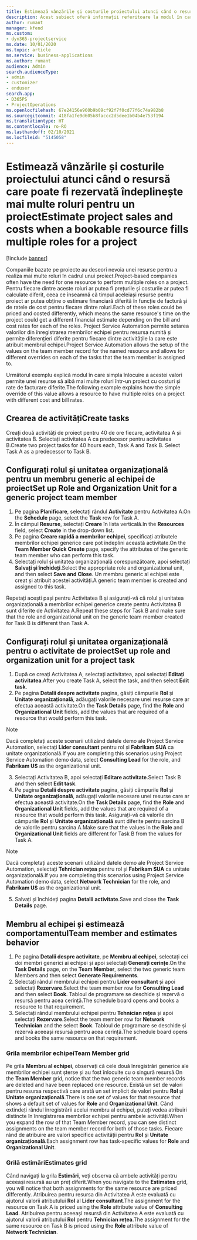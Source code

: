 ```yaml
---
title: Estimează vânzările și costurile proiectului atunci când o resursă care poate fi rezervată îndeplinește mai multe roluri pentru un proiect
description: Acest subiect oferă informații referitoare la modul în care pot fi utilizate dimensiunile de stabilire a prețurilor pentru a sprijini estimarea prețurilor și a costurilor pentru o resursă care îndeplinește mai multe roluri în cadrul unui proiect.
author: rumant
manager: kfend
ms.custom:
- dyn365-projectservice
ms.date: 10/01/2020
ms.topic: article
ms.service: business-applications
ms.author: rumant
audience: Admin
search.audienceType:
- admin
- customizer
- enduser
search.app:
- D365PS
- ProjectOperations
ms.openlocfilehash: 67e24156e960b9b09cf92f7f0cd77f6c74a982b8
ms.sourcegitcommit: 418fa1fe9d605b8faccc2d5dee1b04b4e753f194
ms.translationtype: HT
ms.contentlocale: ro-RO
ms.lasthandoff: 02/10/2021
ms.locfileid: "5145058"
---
```

# <a name="estimate-project-sales-and-costs-when-a-bookable-resource-fills-multiple-roles-for-a-project"></a><span data-ttu-id="53ae2-103">Estimează vânzările și costurile proiectului atunci când o resursă care poate fi rezervată îndeplinește mai multe roluri pentru un proiect</span><span class="sxs-lookup"><span data-stu-id="53ae2-103">Estimate project sales and costs when a bookable resource fills multiple roles for a project</span></span> 

[!include [banner](../includes/psa-now-project-operations.md)]

<span data-ttu-id="53ae2-104">Companiile bazate pe proiecte au deseori nevoia unei resurse pentru a realiza mai multe roluri în cadrul unui proiect.</span><span class="sxs-lookup"><span data-stu-id="53ae2-104">Project-based companies often have the need for one resource to perform multiple roles on a project.</span></span> <span data-ttu-id="53ae2-105">Pentru fiecare dintre aceste roluri ar putea fi prețurile și costurile ar putea fi calculate diferit, ceea ce înseamnă că timpul aceleiași resurse pentru proiect ar putea obține o estimare financiară diferită în funcție de factură și de ratele de cost pentru fiecare dintre roluri.</span><span class="sxs-lookup"><span data-stu-id="53ae2-105">Each of these roles could be priced and costed differently, which means the same resource's time on the project could get a different financial estimate depending on the bill and cost rates for each of the roles.</span></span> <span data-ttu-id="53ae2-106">Project Service Automation permite setarea valorilor din înregistrarea membrilor echipei pentru resursa numită și permite diferențieri diferite pentru fiecare dintre activitățile la care este atribuit membrul echipei.</span><span class="sxs-lookup"><span data-stu-id="53ae2-106">Project Service Automation allows the setup of the values on the team member record for the named resource and allows for different overrides on each of the tasks that the team member is assigned to.</span></span>

<span data-ttu-id="53ae2-107">Următorul exemplu explică modul în care simpla înlocuire a acestei valori permite unei resurse să aibă mai multe roluri într-un proiect cu costuri și rate de facturare diferite.</span><span class="sxs-lookup"><span data-stu-id="53ae2-107">The following example  explains how the simple override of this value allows a resource to have multiple roles on a project with different cost and bill rates.</span></span>

## <a name="create-tasks"></a><span data-ttu-id="53ae2-108">Crearea de activități</span><span class="sxs-lookup"><span data-stu-id="53ae2-108">Create tasks</span></span>
<span data-ttu-id="53ae2-109">Creați două activități de proiect pentru 40 de ore fiecare, activitatea A și activitatea B. Selectați activitatea A ca predecesor pentru activitatea B.</span><span class="sxs-lookup"><span data-stu-id="53ae2-109">Create two project tasks for 40 hours each, Task A and Task B. Select Task A as a predecessor to Task B.</span></span>

## <a name="set-up-role-and-organization-unit-for-a-generic-project-team-member"></a><span data-ttu-id="53ae2-110">Configurați rolul și unitatea organizațională pentru un membru generic al echipei de proiect</span><span class="sxs-lookup"><span data-stu-id="53ae2-110">Set up Role and Organization Unit for a generic project team member</span></span>

1. <span data-ttu-id="53ae2-111">Pe pagina **Planificare**, selectați rândul **Activitate** pentru Activitatea A.</span><span class="sxs-lookup"><span data-stu-id="53ae2-111">On the **Schedule** page, select the **Task** row for Task A.</span></span> 
2. <span data-ttu-id="53ae2-112">În câmpul **Resurse**, selectați **Creare** în lista verticală.</span><span class="sxs-lookup"><span data-stu-id="53ae2-112">In the **Resources** field, select **Create** in the drop-down list.</span></span>
3. <span data-ttu-id="53ae2-113">Pe pagina **Creare rapidă a membrilor echipei**, specificați atributele membrilor echipei generice care pot îndeplini această activitate.</span><span class="sxs-lookup"><span data-stu-id="53ae2-113">On the **Team Member Quick Create** page, specify the attributes of the generic team member who can perform this task.</span></span>
4. <span data-ttu-id="53ae2-114">Selectați rolul și unitatea organizațională corespunzătoare, apoi selectați **Salvați și închideți**.</span><span class="sxs-lookup"><span data-stu-id="53ae2-114">Select the appropriate role and organizational unit, and then select **Save and Close**.</span></span> <span data-ttu-id="53ae2-115">Un membru generic al echipei este creat și atribuit acestei activități.</span><span class="sxs-lookup"><span data-stu-id="53ae2-115">A generic team member is created and assigned to this task.</span></span> 

<span data-ttu-id="53ae2-116">Repetați acești pași pentru Activitatea B și asigurați-vă că rolul și unitatea organizațională a membrilor echipei generice create pentru Activitatea B sunt diferite de Activitatea A.</span><span class="sxs-lookup"><span data-stu-id="53ae2-116">Repeat these steps for Task B and make sure that the role and organizational unit on the generic team member created for Task B is different than Task A.</span></span> 

## <a name="set-up-role-and-organization-unit-for-a-project-task"></a><span data-ttu-id="53ae2-117">Configurați rolul și unitatea organizațională pentru o activitate de proiect</span><span class="sxs-lookup"><span data-stu-id="53ae2-117">Set up role and organization unit for a project task</span></span>

1. <span data-ttu-id="53ae2-118">După ce creați Activitatea A, selectați activitatea, apoi selectați **Editați activitatea**.</span><span class="sxs-lookup"><span data-stu-id="53ae2-118">After you create Task A, select the task, and then select **Edit task**.</span></span>
2. <span data-ttu-id="53ae2-119">Pe pagina **Detalii despre activitate** pagina, găsiți câmpurile **Rol** și **Unitate organizațională**, adăugați valorile necesare unei resurse care ar efectua această activitate.</span><span class="sxs-lookup"><span data-stu-id="53ae2-119">On the **Task Details** page, find the **Role** and **Organizational Unit** fields, add the values that are required of a resource that would perform this task.</span></span> 

  > [!NOTE]
  > <span data-ttu-id="53ae2-120">Dacă completați aceste scenarii utilizând datele demo ale Project Service Automation, selectați **Lider consultant** pentru rol și **Fabrikam SUA** ca unitate organizațională.</span><span class="sxs-lookup"><span data-stu-id="53ae2-120">If you are completing this scenarios using Project Service Automation demo data, select **Consulting Lead** for the role, and **Fabrikam US** as the organizational unit.</span></span>

3. <span data-ttu-id="53ae2-121">Selectați Activitatea B, apoi selectați **Editare activitate**.</span><span class="sxs-lookup"><span data-stu-id="53ae2-121">Select Task B and then select **Edit task**.</span></span>
4. <span data-ttu-id="53ae2-122">Pe pagina **Detalii despre activitate** pagina, găsiți câmpurile **Rol** și **Unitate organizațională**, adăugați valorile necesare unei resurse care ar efectua această activitate.</span><span class="sxs-lookup"><span data-stu-id="53ae2-122">On the **Task Details** page, find the **Role** and **Organizational Unit** fields, add the values that are required of a resource that would perform this task.</span></span> <span data-ttu-id="53ae2-123">Asigurați-vă că valorile din câmpurile **Rol** și **Unitate organizațională** sunt diferite pentru sarcina B de valorile pentru sarcina A.</span><span class="sxs-lookup"><span data-stu-id="53ae2-123">Make sure that the values in the **Role** and **Organizational Unit** fields are different for Task B from the values for Task A.</span></span> 

  > [!NOTE]
  > <span data-ttu-id="53ae2-124">Dacă completați aceste scenarii utilizând datele demo ale Project Service Automation, selectați **Tehnician rețea** pentru rol și **Fabrikam SUA** ca unitate organizațională.</span><span class="sxs-lookup"><span data-stu-id="53ae2-124">If you are completing this scenarios using Project Service Automation demo data, select **Network Technician** for the role, and **Fabrikam US** as the organizational unit.</span></span>

5. <span data-ttu-id="53ae2-125">Salvați și închideți pagina **Detalii activitate**.</span><span class="sxs-lookup"><span data-stu-id="53ae2-125">Save and close the **Task Details** page.</span></span> 

## <a name="team-member-and-estimates-behavior"></a><span data-ttu-id="53ae2-126">Membru al echipei și estimează comportamentul</span><span class="sxs-lookup"><span data-stu-id="53ae2-126">Team member and estimates behavior</span></span> 

1. <span data-ttu-id="53ae2-127">Pe pagina **Detalii despre activitate**, pe **Membru al echipei**, selectați cei doi membri generici ai echipei și apoi selectați **Generați cerințe**.</span><span class="sxs-lookup"><span data-stu-id="53ae2-127">On the **Task Details** page, on the **Team Member**, select the two generic team Members and then select **Generate Requirements**.</span></span> 
2. <span data-ttu-id="53ae2-128">Selectați rândul membrului echipei pentru **Lider consultant** și apoi selectați **Rezervare**.</span><span class="sxs-lookup"><span data-stu-id="53ae2-128">Select the team member row for **Consulting Lead** and then select **Book**.</span></span> <span data-ttu-id="53ae2-129">Tabloul de programare se deschide și rezervă o resursă pentru acea cerință.</span><span class="sxs-lookup"><span data-stu-id="53ae2-129">The schedule board opens and books a resource to that requirement.</span></span>
3. <span data-ttu-id="53ae2-130">Selectați rândul membrului echipei pentru **Tehnician rețea** și apoi selectați **Rezervare**.</span><span class="sxs-lookup"><span data-stu-id="53ae2-130">Select the team member row for **Network Technician** and the select **Book**.</span></span> <span data-ttu-id="53ae2-131">Tabloul de programare se deschide și rezervă aceeași resursă pentru acea cerință.</span><span class="sxs-lookup"><span data-stu-id="53ae2-131">The schedule board opens and books the same resource on that requirement.</span></span>

### <a name="team-member-grid"></a><span data-ttu-id="53ae2-132">Grila membrilor echipei</span><span class="sxs-lookup"><span data-stu-id="53ae2-132">Team Member grid</span></span> 
<span data-ttu-id="53ae2-133">Pe grila **Membru al echipei**, observați că cele două înregistrări generice ale membrilor echipei sunt șterse și au fost înlocuite cu o singură resursă.</span><span class="sxs-lookup"><span data-stu-id="53ae2-133">On the **Team Member** grid, notice that the two generic team member records are deleted and have been replaced one resource.</span></span> <span data-ttu-id="53ae2-134">Există un set de valori pentru resursa respectivă care arată un set implicit de valori pentru **Rol** și **Unitate organizațională**.</span><span class="sxs-lookup"><span data-stu-id="53ae2-134">There is one set of values for that resource that shows a default set of values for **Role** and **Organizational Unit**.</span></span>
<span data-ttu-id="53ae2-135">Când extindeți rândul înregistrării acelui membru al echipei, puteți vedea atribuiri distincte în înregistrarea membrilor echipei pentru ambele activități.</span><span class="sxs-lookup"><span data-stu-id="53ae2-135">When you expand the row of that Team Member record, you can see distinct assignments on the team member record for both of those tasks.</span></span> <span data-ttu-id="53ae2-136">Fiecare rând de atribuire are valori specifice activității pentru **Rol** și **Unitate organizațională**.</span><span class="sxs-lookup"><span data-stu-id="53ae2-136">Each assignment row has task-specific values for **Role** and **Organizational Unit**.</span></span> 

### <a name="estimates-grid"></a><span data-ttu-id="53ae2-137">Grilă estimări</span><span class="sxs-lookup"><span data-stu-id="53ae2-137">Estimates grid</span></span> 
<span data-ttu-id="53ae2-138">Când navigați la grila **Estimări**, veți observa că ambele activități pentru aceeași resursă au un preț diferit.</span><span class="sxs-lookup"><span data-stu-id="53ae2-138">When you navigate to the **Estimates** grid, you will notice that both assignments for the same resource are priced differently.</span></span>
<span data-ttu-id="53ae2-139">Atribuirea pentru resursa din Activitatea A este evaluată cu ajutorul valorii atributului **Rol** al **Lider consultant**.</span><span class="sxs-lookup"><span data-stu-id="53ae2-139">The assignment for the resource on Task A is priced using the **Role** attribute value of **Consulting Lead**.</span></span> <span data-ttu-id="53ae2-140">Atribuirea pentru aceeași resursă din Activitatea A este evaluată cu ajutorul valorii atributului **Rol** pentru **Tehnician rețea**.</span><span class="sxs-lookup"><span data-stu-id="53ae2-140">The assignment for the same resource on Task B is priced using the **Role** attribute value of **Network Technician**.</span></span>


